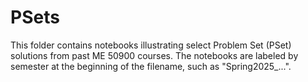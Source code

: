 # PSets

This folder contains notebooks illustrating select Problem Set (PSet) solutions from past ME 50900 courses. The notebooks are labeled by semester at the beginning of the filename, such as "Spring2025_...".